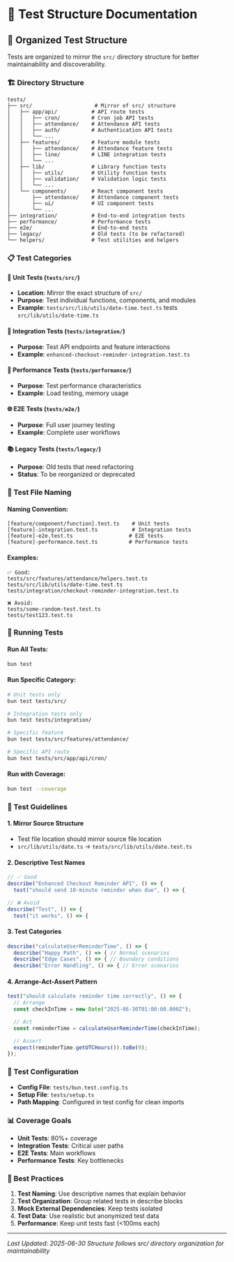 # 🧪 Test Structure Documentation

## 📂 Organized Test Structure

Tests are organized to mirror the `src/` directory structure for better maintainability and discoverability.

### 🏗️ Directory Structure

```
tests/
├── src/                    # Mirror of src/ structure
│   ├── app/api/           # API route tests
│   │   ├── cron/          # Cron job API tests
│   │   ├── attendance/    # Attendance API tests
│   │   ├── auth/          # Authentication API tests
│   │   └── ...
│   ├── features/          # Feature module tests
│   │   ├── attendance/    # Attendance feature tests
│   │   ├── line/          # LINE integration tests
│   │   └── ...
│   ├── lib/               # Library function tests
│   │   ├── utils/         # Utility function tests
│   │   ├── validation/    # Validation logic tests
│   │   └── ...
│   └── components/        # React component tests
│       ├── attendance/    # Attendance component tests
│       ├── ui/            # UI component tests
│       └── ...
├── integration/           # End-to-end integration tests
├── performance/           # Performance tests
├── e2e/                   # End-to-end tests
├── legacy/                # Old tests (to be refactored)
└── helpers/               # Test utilities and helpers
```

### 📋 Test Categories

#### 🎯 **Unit Tests** (`tests/src/`)

- **Location**: Mirror the exact structure of `src/`
- **Purpose**: Test individual functions, components, and modules
- **Example**: `tests/src/lib/utils/date-time.test.ts` tests `src/lib/utils/date-time.ts`

#### 🔗 **Integration Tests** (`tests/integration/`)

- **Purpose**: Test API endpoints and feature interactions
- **Example**: `enhanced-checkout-reminder-integration.test.ts`

#### 🚀 **Performance Tests** (`tests/performance/`)

- **Purpose**: Test performance characteristics
- **Example**: Load testing, memory usage

#### 🌐 **E2E Tests** (`tests/e2e/`)

- **Purpose**: Full user journey testing
- **Example**: Complete user workflows

#### 📚 **Legacy Tests** (`tests/legacy/`)

- **Purpose**: Old tests that need refactoring
- **Status**: To be reorganized or deprecated

### 🧩 Test File Naming

#### **Naming Convention:**

```
[feature/component/function].test.ts    # Unit tests
[feature]-integration.test.ts           # Integration tests
[feature]-e2e.test.ts                  # E2E tests
[feature]-performance.test.ts          # Performance tests
```

#### **Examples:**

```
✅ Good:
tests/src/features/attendance/helpers.test.ts
tests/src/lib/utils/date-time.test.ts
tests/integration/checkout-reminder-integration.test.ts

❌ Avoid:
tests/some-random-test.test.ts
tests/test123.test.ts
```

### 🚀 Running Tests

#### **Run All Tests:**

```bash
bun test
```

#### **Run Specific Category:**

```bash
# Unit tests only
bun test tests/src/

# Integration tests only
bun test tests/integration/

# Specific feature
bun test tests/src/features/attendance/

# Specific API route
bun test tests/src/app/api/cron/
```

#### **Run with Coverage:**

```bash
bun test --coverage
```

### 📝 Test Guidelines

#### **1. Mirror Source Structure**

- Test file location should mirror source file location
- `src/lib/utils/date.ts` → `tests/src/lib/utils/date.test.ts`

#### **2. Descriptive Test Names**

```typescript
// ✅ Good
describe("Enhanced Checkout Reminder API", () => {
  test("should send 10-minute reminder when due", () => {

// ❌ Avoid
describe("Test", () => {
  test("it works", () => {
```

#### **3. Test Categories**

```typescript
describe("calculateUserReminderTime", () => {
  describe("Happy Path", () => { // Normal scenarios
  describe("Edge Cases", () => { // Boundary conditions
  describe("Error Handling", () => { // Error scenarios
```

#### **4. Arrange-Act-Assert Pattern**

```typescript
test("should calculate reminder time correctly", () => {
  // Arrange
  const checkInTime = new Date("2025-06-30T01:00:00.000Z");

  // Act
  const reminderTime = calculateUserReminderTime(checkInTime);

  // Assert
  expect(reminderTime.getUTCHours()).toBe(9);
});
```

### 🔧 Test Configuration

- **Config File**: `tests/bun.test.config.ts`
- **Setup File**: `tests/setup.ts`
- **Path Mapping**: Configured in test config for clean imports

### 📊 Coverage Goals

- **Unit Tests**: 80%+ coverage
- **Integration Tests**: Critical user paths
- **E2E Tests**: Main workflows
- **Performance Tests**: Key bottlenecks

### 🎯 Best Practices

1. **Test Naming**: Use descriptive names that explain behavior
2. **Test Organization**: Group related tests in describe blocks
3. **Mock External Dependencies**: Keep tests isolated
4. **Test Data**: Use realistic but anonymized test data
5. **Performance**: Keep unit tests fast (<100ms each)

---

_Last Updated: 2025-06-30_
_Structure follows src/ directory organization for maintainability_
